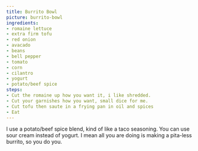 ```yaml
---
title: Burrito Bowl
picture: burrito-bowl
ingredients:
- romaine lettuce
- extra firm tofu
- red onion
- avacado
- beans
- bell pepper
- tomato
- corn
- cilantro
- yogurt
- potato/beef spice
steps:
- Cut the romaine up how you want it, i like shredded.
- Cut your garnishes how you want, small dice for me.
- Cut tofu then saute in a frying pan in oil and spices
- Eat
---
```


I use a potato/beef spice blend, kind of like a taco seasoning. You can use sour cream instead of yogurt. I mean all you are doing is making a pita-less burrito, so you do you.
